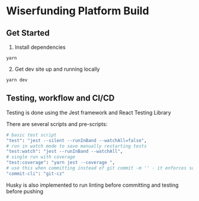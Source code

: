 # Wiserfunding Platform Build

## Get Started

1. Install dependencies

```
yarn
```

2. Get dev site up and running locally

```
yarn dev
```

## Testing, workflow and CI/CD

Testing is done using the Jest framework and React Testing Library

There are several scripts and pre-scripts:

```bash
# basic test script
"test": "jest --silent --runInBand --watchAll=false",
# run in watch mode to save manually restarting tests
"test:watch": "jest --runInBand --watchAll",
# single run with coverage
"test:coverage": "yarn jest --coverage ",
# use this when committing instead of git commit -m '' - it enforces solid git commit messages making it easier to see past work
"commit-cli": "git-cz"
```

Husky is also implemented to run linting before committing and testing before pushing

